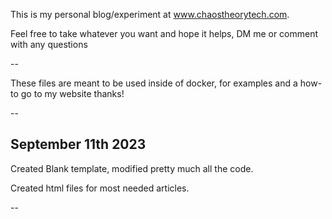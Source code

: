 This is my personal blog/experiment at www.chaostheorytech.com.

Feel free to take whatever you want and hope it helps, DM me or comment with any questions


-- 

These files are meant to be used inside of docker, for examples and a how-to go to my website thanks!


--

September 11th 2023 
-----
Created Blank template, modified pretty much all the code.

Created html files for most needed articles.

--

